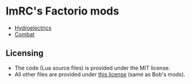 # ImRC's Factorio mods

- [Hydroelectrics](./ImRC-hydro)
- [Combat](./ImRC-combat)

## Licensing

- The code (Lua source files) is provided under the MIT license.
- All other files are provided under [this license](https://forums.factorio.com/viewtopic.php?f=51&t=28573) (same as Bob's mods).